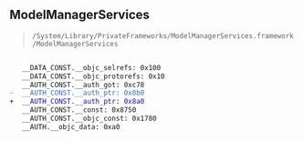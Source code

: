 ## ModelManagerServices

> `/System/Library/PrivateFrameworks/ModelManagerServices.framework/ModelManagerServices`

```diff

   __DATA_CONST.__objc_selrefs: 0x100
   __DATA_CONST.__objc_protorefs: 0x10
   __AUTH_CONST.__auth_got: 0xc78
-  __AUTH_CONST.__auth_ptr: 0x8b0
+  __AUTH_CONST.__auth_ptr: 0x8a0
   __AUTH_CONST.__const: 0x8750
   __AUTH_CONST.__objc_const: 0x1780
   __AUTH.__objc_data: 0xa0

```
